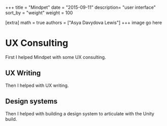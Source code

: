 +++
title = "Mindpet"
date = "2015-09-11"
description= "user interface"
sort_by = "weight"
weight = 100

[extra]
math = true
authors = ["Asya Davydova Lewis"]
+++
image go here

<!-- more -->
# UX Consulting
First I helped Mindpet with some UX consulting.

## UX Writing

Then I helped with UX writing.

## Design systems

Then I helped with building a design system to articulate with the Unity build.